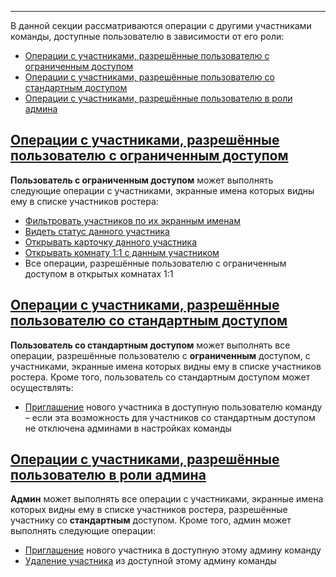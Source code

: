 ***

В данной секции рассматриваются операции с другими участниками команды, доступные пользователю в зависимости от его роли:

 - [Операции с участниками, разрешённые пользователю с ограниченным доступом](/articles/ru/members/operations#operations-for-restricted-member)
 - [Операции с участниками, разрешённые пользователю со стандартным доступом](/articles/ru/members/operations#operations-for-unrestricted-member)
 - [Операции с участниками, разрешённые пользователю в роли админа](/articles/ru/members/operations#operations-for-admin)

## <a href="#operations-for-restricted-member" name="operations-for-restricted-member">Операции с участниками, разрешённые пользователю с ограниченным доступом</a>

**Пользователь с ограниченным доступом** может выполнять следующие операции с участниками, экранные имена которых видны ему в списке участников ростера:

 - [Фильтровать участников по их экранным именам](/articles/ru/faq/list#how-to-filter-members)
 - [Видеть статус данного участника](/articles/ru/faq/list#what-is-status)
 - [Открывать карточку данного участника](/articles/ru/faq/list#how-to-open-member-card)
 - [Открывать комнату 1:1 с данным участником](/articles/ru/faq/list#how-to-open-1-1)
 - Все операции, разрешённые пользователю с ограниченным доступом в открытых комнатах 1:1

## <a href="#operations-for-unrestricted-member" name="operations-for-unrestricted-member">Операции с участниками, разрешённые пользователю со стандартным доступом</a>

**Пользователь со стандартным доступом** может выполнять все операции, разрешённые пользователю с **ограниченным** доступом, с участниками, экранные имена которых видны ему в списке участников ростера. Кроме того, пользователь со стандартным доступом может осуществлять:

 - [Приглашение](/articles/ru/faq/list#how-to-invite-a-new-team-member) нового участника в доступную пользователю команду – если эта возможность для участников со стандартным доступом не отключена админами в настройках команды

## <a href="#operations-for-admin" name="operations-for-admin">Операции с участниками, разрешённые пользователю в роли админа</a>

**Админ** может выполнять все операции с участниками, экранные имена которых видны ему в списке участников ростера, разрешённые участнику со **стандартным** доступом. Кроме того, админ может выполнять следующие операции:

 - [Приглашение](/articles/ru/faq/list#how-to-invite-a-new-team-member) нового участника в доступную этому админу команду
 - [Удаление участника](/articles/ru/faq/list#how-to-delete-a-member) из доступной этому админу команды
